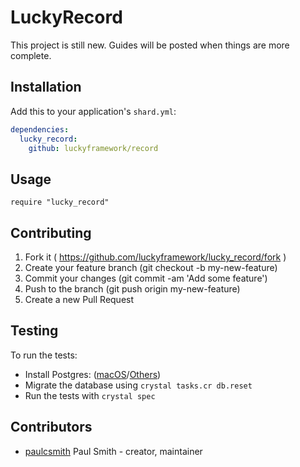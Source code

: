 # LuckyRecord

This project is still new. Guides will be posted when things are more complete.

## Installation

Add this to your application's `shard.yml`:

```yaml
dependencies:
  lucky_record:
    github: luckyframework/record
```

## Usage

```crystal
require "lucky_record"
```

## Contributing

1. Fork it ( https://github.com/luckyframework/lucky_record/fork )
2. Create your feature branch (git checkout -b my-new-feature)
3. Commit your changes (git commit -am 'Add some feature')
4. Push to the branch (git push origin my-new-feature)
5. Create a new Pull Request

## Testing

To run the tests:

* Install Postgres: ([macOS](https://postgresapp.com)/[Others](https://wiki.postgresql.org/wiki/Detailed_installation_guides))
* Migrate the database using `crystal tasks.cr db.reset`
* Run the tests with `crystal spec`

## Contributors

- [paulcsmith](https://github.com/paulcsmith) Paul Smith - creator, maintainer

